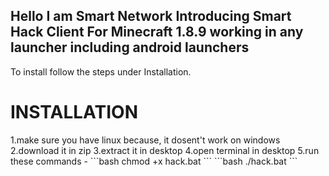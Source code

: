 <h2>Hello I am Smart Network Introducing Smart Hack Client For Minecraft 1.8.9 working in any launcher including android launchers</h2>
To install follow the steps under Installation.<br>
<h1>INSTALLATION</h1>
1.make sure you have linux because, it dosent't work on windows
2.download it in zip
3.extract it in desktop
4.open terminal in desktop
5.run these commands - 
```bash
chmod +x hack.bat
```
```bash
./hack.bat
```
